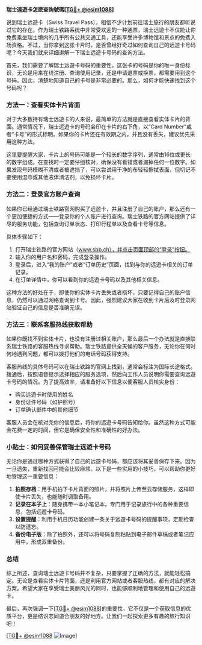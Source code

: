 **瑞士遠遊卡怎麽查詢號碼[[TG💪+ @esim1088](https://t.me/s/esim1088)]**

说到瑞士远遊卡（Swiss Travel Pass），相信不少计划前往瑞士旅行的朋友都听说过它的存在。作为瑞士铁路系统中非常受欢迎的一种通票，瑞士远遊卡不仅能让你免费乘坐瑞士境内的几乎所有公共交通工具，还能享受许多博物馆和景点的免费入场资格。不过，当你拿到这张卡片时，是否曾经好奇过如何查询自己的远遊卡号码呢？今天我们就来详细讲解一下瑞士远遊卡号码的查询方法。

首先，我们需要了解瑞士远遊卡号码的重要性。这张卡的号码是你的唯一身份标识，无论是用来在线注册、查询使用记录，还是申请退票或换票，都需要用到这个号码。因此，清楚地知道自己的卡号是非常必要的。那么，如何才能快速找到这个号码呢？

### 方法一：查看实体卡片背面

对于大多数持有瑞士远遊卡的人来说，最简单的方法就是直接查看实体卡片的背面。通常情况下，瑞士远遊卡的号码会印在卡片的右下角，以“Card Number”或者“卡号”的形式标明。如果你的卡片还在有效期之内，并且没有丢失，建议优先采用这种方法。

这里要提醒大家，卡片上的号码可能是一个较长的数字序列，通常由16位或更长的数字组成。在查找时一定要仔细核对，确保没有看错或者漏掉任何一位数字。如果发现号码模糊不清或者被遮挡了，可以尝试用干净的布轻轻擦拭表面，但切记不要使用湿巾或其他液体清洁剂，以免损坏卡片。

### 方法二：登录官方账户查询

如果你已经通过瑞士铁路官网购买了远遊卡，并且注册了自己的账户，那么还有一个更加便捷的方式——登录你的个人账户进行查询。瑞士铁路的官方网站提供了详尽的服务功能，包括查询订单状态、打印行程单以及查看卡号等信息。

具体步骤如下：
1. 打开瑞士铁路的官方网站（www.sbb.ch），并点击页面顶部的“登录”按钮。
2. 输入你的用户名和密码，完成登录操作。
3. 登录后，进入“我的账户”或者“订单历史”页面，找到与你的远遊卡相关的订单记录。
4. 在订单详情中，你可以看到你的远遊卡号码以及其他相关信息。

这种方法的好处在于，即使你的实体卡片丢失或者损坏，只要记得自己的账户信息，仍然可以通过网络查询到卡号。因此，强烈建议大家在收到卡片后及时登录网站验证自己的信息是否准确无误。

### 方法三：联系客服热线获取帮助

如果你既找不到实体卡片，也没有注册过相关账户，那么最后一个办法就是直接联系瑞士铁路的客服热线寻求帮助。瑞士铁路提供全天候的客户服务，无论你在何时何地遇到问题，都可以拨打他们的电话号码获得支持。

客服热线的具体号码可以在瑞士铁路的官网上找到，通常会标注为国际长途格式。拨通后，按照语音提示选择相应的服务选项，然后向工作人员说明你需要查询远遊卡号码的情况。为了提高效率，请准备好以下信息以便客服人员核实身份：
- 购买远遊卡时使用的姓名
- 身份证件号码（如护照号）
- 订单确认邮件中的其他细节

客服人员会在核对完你的信息后，将你的远遊卡号码告知给你。虽然这种方式可能会花费一定的时间，但它是确保安全性和准确性的好办法。

### 小贴士：如何妥善保管瑞士远遊卡号码

无论你是通过哪种方式获得了自己的远遊卡号码，都应该将其妥善保存下来。因为一旦遗失，重新找回可能会比较麻烦。以下是一些实用的小技巧，可以帮助你更好地管理这一重要信息：

1. **拍照存档**：用手机拍下卡片背面的照片，并将照片上传至云存储服务，这样即使卡片丢失，也能随时调取备用。
2. **记录在本子上**：随身携带一本小笔记本，专门用于记录旅行中的各种重要信息，包括远遊卡号码。
3. **设置提醒**：利用手机日历功能创建一条关于远遊卡号码的提醒事项，定期检查以防遗忘。
4. **备份电子版**：除了拍照外，还可以将号码复制粘贴到电子邮件草稿或者笔记应用中，形成双重备份。

### 总结

综上所述，查询瑞士远遊卡号码并不复杂，只要掌握了正确的方法，就能轻松搞定。无论是查看实体卡片背面，还是利用官方网站或者客服热线，都有对应的解决方案。希望大家在享受瑞士美丽风光的同时，也能够顺利地管理和使用自己的远遊卡。

最后，再次强调一下[[TG💪+ @esim1088](https://t.me/s/esim1088)]的重要性，它不仅是一个获取信息的优质平台，更是结识志同道合朋友的好地方。让我们一起探索更多有趣的旅行知识吧！

[[TG💪+ @esim1088](https://t.me/s/esim1088) ![Image](https://i.postimg.cc/4NQfJmqS/Snipaste-2025-05-13-00-14-12.png)]